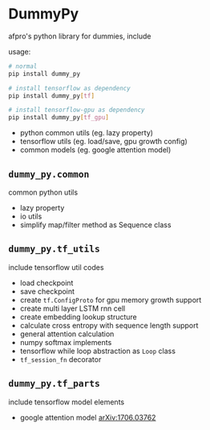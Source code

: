 # DummyPy

afpro's python library for dummies, include

usage: 
```bash
# normal
pip install dummy_py

# install tensorflow as dependency
pip install dummy_py[tf]

# install tensorflow-gpu as dependency
pip install dummy_py[tf_gpu]
```

* python common utils (eg. lazy property)
* tensorflow utils (eg. load/save, gpu growth config)
* common models (eg. google attention model)

## `dummy_py.common`

common python utils

* lazy property
* io utils
* simplify map/filter method as Sequence class

## `dummy_py.tf_utils`

include tensorflow util codes

* load checkpoint
* save checkpoint
* create `tf.ConfigProto` for gpu memory growth support
* create multi layer LSTM rnn cell
* create embedding lookup structure
* calculate cross entropy with sequence length support
* general attention calculation
* numpy softmax implements
* tensorflow while loop abstraction as `Loop` class
* `tf_session_fn` decorator

## `dummy_py.tf_parts`

include tensorflow model elements

* google attention model [arXiv:1706.03762](https://arxiv.org/abs/1706.03762)